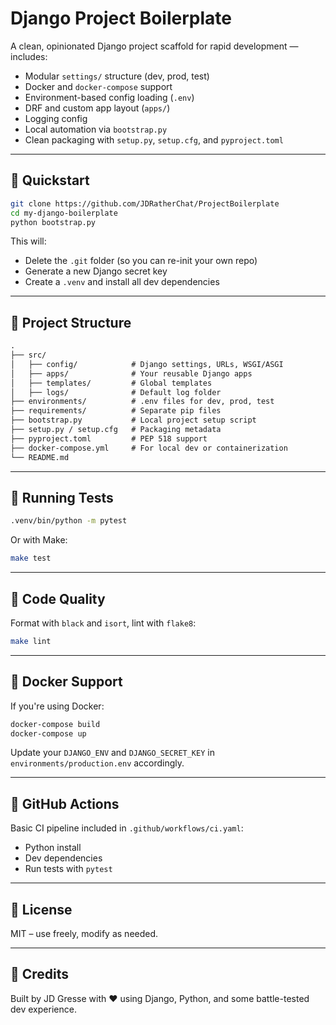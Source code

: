 # Django Project Boilerplate

A clean, opinionated Django project scaffold for rapid development — includes:

- Modular `settings/` structure (dev, prod, test)
- Docker and `docker-compose` support
- Environment-based config loading (`.env`)
- DRF and custom app layout (`apps/`)
- Logging config
- Local automation via `bootstrap.py`
- Clean packaging with `setup.py`, `setup.cfg`, and `pyproject.toml`

---

## 🚀 Quickstart

```bash
git clone https://github.com/JDRatherChat/ProjectBoilerplate
cd my-django-boilerplate
python bootstrap.py
````

This will:

* Delete the `.git` folder (so you can re-init your own repo)
* Generate a new Django secret key
* Create a `.venv` and install all dev dependencies

---

## 🔧 Project Structure

```txt
.
├── src/
│   ├── config/            # Django settings, URLs, WSGI/ASGI
│   ├── apps/              # Your reusable Django apps
│   ├── templates/         # Global templates
│   ├── logs/              # Default log folder
├── environments/          # .env files for dev, prod, test
├── requirements/          # Separate pip files
├── bootstrap.py           # Local project setup script
├── setup.py / setup.cfg   # Packaging metadata
├── pyproject.toml         # PEP 518 support
├── docker-compose.yml     # For local dev or containerization
└── README.md
```

---

## 🧪 Running Tests

```bash
.venv/bin/python -m pytest
```

Or with Make:

```bash
make test
```

---

## 🧼 Code Quality

Format with `black` and `isort`, lint with `flake8`:

```bash
make lint
```

---

## 🐳 Docker Support

If you're using Docker:

```bash
docker-compose build
docker-compose up
```

Update your `DJANGO_ENV` and `DJANGO_SECRET_KEY` in `environments/production.env` accordingly.

---

## 🔄 GitHub Actions

Basic CI pipeline included in `.github/workflows/ci.yaml`:

* Python install
* Dev dependencies
* Run tests with `pytest`

---

## 🧠 License

MIT – use freely, modify as needed.

---

## 🙌 Credits

Built by JD Gresse with ❤️ using Django, Python, and some battle-tested dev experience.

```
